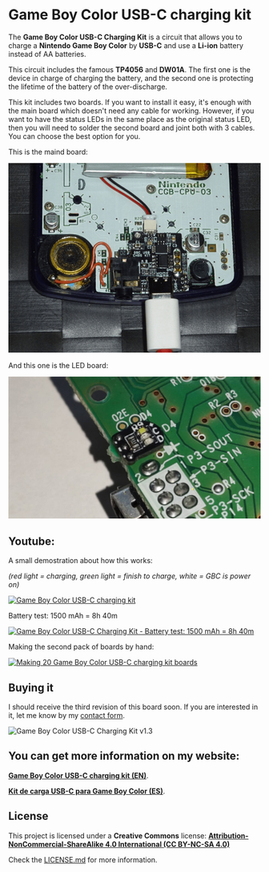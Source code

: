 # Game Boy Color USB-C charging kit

The **Game Boy Color USB-C Charging Kit** is a circuit that allows you to charge a **Nintendo Game Boy Color** by **USB-C** and use a **Li-ion** battery instead of AA batteries.

This circuit includes the famous **TP4056** and **DW01A**. The first one is the device in charge of charging the battery, and the second one is protecting the lifetime of the battery of the over-discharge.

This kit includes two boards. If you want to install it easy, it's enough with the main board which doesn't need any cable for working. However, if you want to have the status LEDs in the same place as the original status LED, then you will need to solder the second board and joint both with 3 cables. You can choose the best option for you.

This is the maind board:

![Game Boy Color USB-C Charging Kit](https://raw.githubusercontent.com/giltesa/Game-Boy-Color-USB-C-charging-kit/master/banner.png)

And this one is the LED board:

![Game Boy Color USB-C Charging Kit](https://raw.githubusercontent.com/giltesa/Game-Boy-Color-USB-C-charging-kit/master/3.%20Documentation/Check%20if%20white%20%20LED%20works%20well/IMG_20210219_231131.jpg)



## Youtube:

A small demostration about how this works:

*(red light = charging, green light = finish to charge, white = GBC is power on)*

[![Game Boy Color USB-C charging kit](https://img.youtube.com/vi/vwyqkQ_spI8/0.jpg)](https://www.youtube.com/watch?v=vwyqkQ_spI8)


Battery test: 1500 mAh = 8h 40m

[![Game Boy Color USB-C Charging Kit - Battery test: 1500 mAh = 8h 40m](https://img.youtube.com/vi/jIQpzhPCvvI/0.jpg)](https://www.youtube.com/watch?v=jIQpzhPCvvI)


Making the second pack of boards by hand:

[![Making 20 Game Boy Color USB-C charging kit boards](https://img.youtube.com/vi/QD3lMJURSQE/0.jpg)](https://www.youtube.com/watch?v=QD3lMJURSQE)



## Buying it

I should receive the third revision of this board soon. If you are interested in it, let me know by my [contact form](https://giltesa.com/en/contact "contact form").

![Game Boy Color USB-C Charging Kit v1.3](https://giltesa.com/wp-content/uploads/2020/12/v1.3-Top.jpg?v=1.3)



## You can get more information on my website:

[**Game Boy Color USB-C charging kit (EN)**](https://giltesa.com/en/2020/12/17/game-boy-color-usb-c-charging-kit).

[**Kit de carga USB-C para Game Boy Color (ES)**](https://giltesa.com/2020/12/17/kit-de-carga-usb-c-para-game-boy-color).



## License

This project is licensed under a **Creative Commons** license:
**[Attribution-NonCommercial-ShareAlike 4.0 International (CC BY-NC-SA 4.0) ](https://creativecommons.org/licenses/by-nc-sa/4.0/)**

Check the [LICENSE.md](LICENSE.md) for more information.